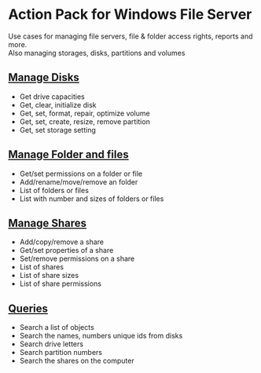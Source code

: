 # Action Pack for Windows File Server 
Use cases for managing file servers, file & folder access rights, reports and more.<br>
Also managing storages, disks, partitions and volumes

## [Manage Disks](./Disks)

+ Get drive capacities
+ Get, clear, initialize disk
+ Get, set, format, repair, optimize volume 
+ Get, set, create, resize, remove partition
+ Get, set storage setting

## [Manage Folder and files](./FolderAndFiles)

+ Get/set permissions on a folder or file
+ Add/rename/move/remove an folder
+ List of folders or files
+ List with number and sizes of folders or files

## [Manage Shares](./Shares)

+ Add/copy/remove a share
+ Get/set properties of a share
+ Set/remove permissions on a share
+ List of shares
+ List of share sizes
+ List of share permissions

## [Queries](./_QUERY_)

+ Search a list of objects
+ Search the names, numbers unique ids from disks
+ Search drive letters
+ Search partition numbers
+ Search the shares on the computer